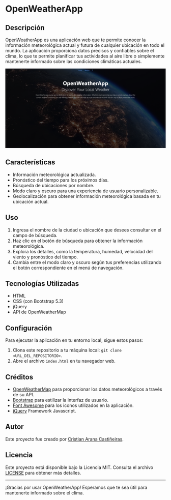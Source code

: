 # OpenWeatherApp

## Descripción
OpenWeatherApp es una aplicación web que te permite conocer la información meteorológica actual y futura de cualquier ubicación en todo el mundo. La aplicación proporciona datos precisos y confiables sobre el clima, lo que te permite planificar tus actividades al aire libre o simplemente mantenerte informado sobre las condiciones climáticas actuales.

![OpenWeatherApp Screenshot](./resources/images/screenshot.png)

## Características

- Información meteorológica actualizada.
- Pronóstico del tiempo para los próximos días.
- Búsqueda de ubicaciones por nombre.
- Modo claro y oscuro para una experiencia de usuario personalizable.
- Geolocalización para obtener información meteorológica basada en tu ubicación actual.

## Uso

1. Ingresa el nombre de la ciudad o ubicación que desees consultar en el campo de búsqueda.
2. Haz clic en el botón de búsqueda para obtener la información meteorológica.
3. Explora los detalles, como la temperatura, humedad, velocidad del viento y pronóstico del tiempo.
4. Cambia entre el modo claro y oscuro según tus preferencias utilizando el botón correspondiente en el menú de navegación.

## Tecnologías Utilizadas

- HTML
- CSS (con Bootstrap 5.3)
- jQuery
- API de OpenWeatherMap

## Configuración

Para ejecutar la aplicación en tu entorno local, sigue estos pasos:

1. Clona este repositorio a tu máquina local: `git clone <URL_DEL_REPOSITORIO>`.
2. Abre el archivo `index.html` en tu navegador web.

## Créditos

- [OpenWeatherMap](https://openweathermap.org) para proporcionar los datos meteorológicos a través de su API.
- [Bootstrap](https://getbootstrap.com) para estilizar la interfaz de usuario.
- [Font Awesome](https://fontawesome.com) para los iconos utilizados en la aplicación.
- [jQuery](https://jquery.com/) Framework Javascript.

## Autor

Este proyecto fue creado por [Cristian Arana Castiñeiras](https://github.com/Cristiancastt).

## Licencia

Este proyecto está disponible bajo la Licencia MIT. Consulta el archivo [LICENSE](./LICENSE) para obtener más detalles.

---

¡Gracias por usar OpenWeatherApp! Esperamos que te sea útil para mantenerte informado sobre el clima.
